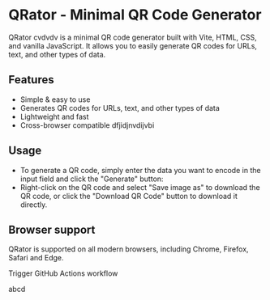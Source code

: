 # **QRator - Minimal QR Code Generator**

QRator cvdvdv is a minimal QR code generator built with Vite, HTML, CSS, and vanilla JavaScript. It allows you to easily generate QR codes for URLs, text, and other types of data.

## **Features**

- Simple & easy to use
- Generates QR codes for URLs, text, and other types of data
- Lightweight and fast
- Cross-browser compatible dfjidjnvdijvbi

## **Usage**

- To generate a QR code, simply enter the data you want to encode in the input field and click the "Generate" button:
- Right-click on the QR code and select "Save image as" to download the QR code, or click the "Download QR Code" button to download it directly.

## **Browser support**

QRator is supported on all modern browsers, including Chrome, Firefox, Safari and Edge.

Trigger GitHub Actions workflow

abcd
